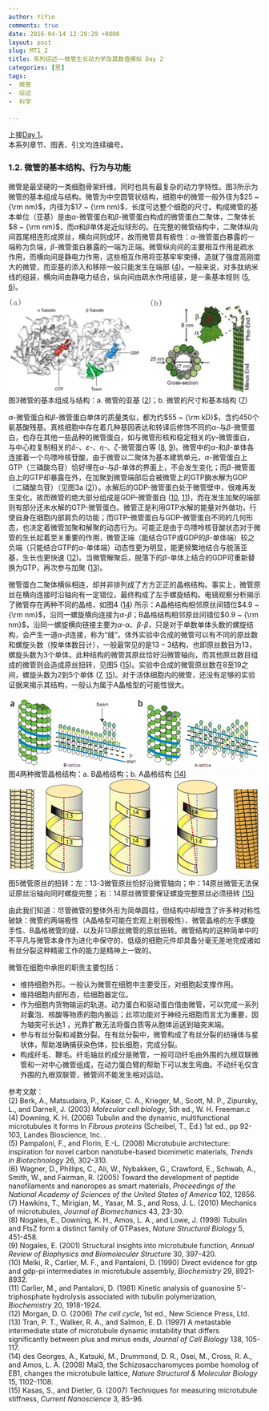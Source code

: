 ```yaml
---
author: YiYin
comments: true
date: 2016-04-14 12:29:29 +0800
layout: post
slug: MT1_2
title: 系列综述——微管生长动力学及其数值模拟 Day 2
categories: [思]
tags:
-  微管
-  综述
-  科学

---
```


上接[Day 1](http://whyhow.github.io/2016/04/13/mt1-1.html)。<br/>
本系列章节、图表、引文均连续编号。

### 1.2. 微管的基本结构、行为与功能

微管是最坚硬的一类细胞骨架纤维，同时也具有最复杂的动力学特性。图3所示为微管的基本组成与结构。微管为中空圆管状结构，细胞中的微管一般外径为$25 ~ {\rm nm}$，内径为$17 ~ {\rm nm}$，长度可达整个细胞的尺寸。构成微管的基本单位（亚基）是由$\alpha$-微管蛋白和$\beta$-微管蛋白构成的微管蛋白二聚体，二聚体长$8 ~ {\rm nm}$，而$\alpha$和$\beta$单体是近似球形的。在完整的微管结构中，二聚体纵向间首尾相连形成原丝，横向间则成环，故而微管具有极性：$\alpha$-微管蛋白暴露的一端称为负端，$\beta$-微管蛋白暴露的一端为正端。微管纵向间的主要相互作用是疏水作用，而横向间是静电力作用，这些相互作用将亚基牢牢束缚，造就了强度高刚度大的微管，而亚基的添入和移除一般只能发生在端部 (<a href="#r4">4</a>)。一般来说，对多肽纳米线的组装，横向间由静电力结合，纵向间由疏水作用组装，是一条基本规则 (<a href="#r5">5</a>, <a href="#r6">6</a>)。

<div class="figure"><img src="/public/images/microtubule/image017.png" align="middle"><div class="caption"><span class="fignum">图3</span>微管的基本组成与结构：a. 微管的亚基 (<a href="#r2">2</a>)；b. 微管的尺寸和基本结构 (<a href="#r7">7</a>)</div></div>

$\alpha$-微管蛋白和$\beta$-微管蛋白单体的质量类似，都为约$55 ~ {\rm kD}$，含约$450$个氨基酸残基。真核细胞中存在着几种基因表达和转译后修饰不同的$\alpha$-与$\beta$-微管蛋白，也存在其他一些品种的微管蛋白，如与微管形核和稳定相关的$\gamma$-微管蛋白，与中心粒复制相关的$\delta$-、$\varepsilon$-、$\eta$-、$\zeta$-微管蛋白等 (<a href="#r8">8</a>, <a href="#r9">9</a>)。微管中的$\alpha$-和$\beta$-单体各连接着一个鸟嘌呤核苷酸，由于微管以二聚体为基本建筑单元，$\alpha$-微管蛋白上GTP（三磷酸鸟苷）恰好埋在$\alpha$-与$\beta$-单体的界面上，不会发生变化；而$\beta$-微管蛋白上的GTP却暴露在外，在加聚到微管端部后会被微管上的GTP酶水解为GDP（二磷酸鸟苷）（见图3a (<a href="#r2">2</a>)）。水解后的GDP-微管蛋白处于微管壁中，很难再发生变化，故而微管的绝大部分组成是GDP-微管蛋白 (<a href="#r10">10</a>, <a href="#r11">11</a>)，而在发生加聚的端部则有部分还未水解的GTP-微管蛋白。微管正是利用GTP水解的能量对外做功，行使自身在细胞内部肩负的功能；而GTP-微管蛋白与GDP-微管蛋白不同的几何形态，也决定着微管加聚和解聚的动态行为。可能正是由于鸟嘌呤核苷酸状态对于微管的生长起着至关重要的作用，微管正端（能结合GTP或GDP的$\beta$-单体端）较之负端（只能结合GTP的$\alpha$-单体端）动态性更为明显，能更频繁地结合与脱落亚基，生长也更快速 (<a href="#r12">12</a>)。当微管解聚后，脱落下的$\beta$-单体上结合的GDP可重新替换为GTP，再次参与加聚 (<a href="#r13">13</a>)。

微管蛋白二聚体横纵相连，却并非排列成了方方正正的晶格结构。事实上，微管原丝在横向连接时沿轴向有一定错位，最终构成了左手螺旋结构。电镜观察分析揭示了微管存在两种不同的晶格，如图4 (<a href="#r14">14</a>) 所示：A晶格结构相邻原丝间错位$4.9 ~ {\rm nm}$，沿同一螺旋横向连接为$\alpha$-$\beta$；B晶格结构相邻原丝间错位$0.9 ~ {\rm nm}$，沿同一螺旋横向链接主要为$\alpha$-$\alpha$、$\beta$-$\beta$，只是对于单数单体头数的螺旋结构，会产生一道$\alpha$-$\beta$连接，称为“缝”。体外实验中合成的微管可以有不同的原丝数和螺旋头数（按单体数目计），一般最常见的是$13-3$结构，也即原丝数目为$13$，螺旋头数为$3$个单体。此种结构的微管其原丝恰好沿微管轴向，而其他原丝数目组成的微管则会造成原丝扭转，见图5 (<a href="#r15">15</a>)。实验中合成的微管原丝数在$8$至$19$之间，螺旋头数为$2$到$5$个单体 (<a href="#r7">7</a>, <a href="#r15">15</a>)。对于活体细胞内的微管，还没有足够的实验证据来揭示其结构，一般认为属于A晶格型的可能性很大。

<div class="figure"><img src="\public\images\microtubule\image038.png" align="middle"><div class="caption"><span class="fignum">图4</span>两种微管晶格结构：a. B晶格结构；b. A晶格结构 <a href="#r14">(14)</a></div></div>

<div class="figure"><img src="\public\images\microtubule\image040.png" align="middle"><div class="caption"><span class="fignum">图5</span>微管原丝的扭转：左：13-3微管原丝恰好沿微管轴向；中：14原丝微管无法保证原丝沿轴向同时螺旋完整；右：14原丝微管要保证螺旋完整原丝必须扭转 <a href="#r15">(15)</a></div></div>

由此我们知道：尽管微管的整体外形为简单圆柱，但结构中却暗含了许多种对称性破缺：微管的两端极性（A晶格型可能在宏观上削弱极性）、微管晶格的左手螺旋手性、B晶格微管的缝、以及非13原丝微管的原丝扭转。微管结构的这种简单中的不平凡与微管本身作为进化中保守的、低级的细胞元件却具备分毫无差地完成诸如有丝分裂这种精密工作的能力是精神上一致的。

微管在细胞中承担的职责主要包括：

- 维持细胞外形。一般认为微管在细胞中主要受压，对细胞起支撑作用。
- 维持细胞内部形态，给细胞器定位。
- 作为细胞内货物输运的轨道。动力蛋白和驱动蛋白借由微管，可以完成一系列对囊泡、核酸等物质的胞内搬运；此项功能对于神经元细胞而言尤为重要，因为轴突可长达1 ，光靠扩散无法将蛋白质等从胞体运送到轴突末端。
- 参与有丝分裂和减数分裂。在有丝分裂中，微管构成了有丝分裂的纺锤体与星状体，帮助准确捕获染色体，拉长细胞，完成分裂。
- 构成纤毛、鞭毛。纤毛轴丝的成分是微管，一般可动纤毛由外围的九根双联微管和一对中心微管组成，在动力蛋白臂的帮助下可以发生弯曲。不动纤毛仅含外围的九根双联管，微管间不能发生相对运动。


参考文献：<br/>
<a name="r2"></a>(2) Berk, A., Matsudaira, P., Kaiser, C. A., Krieger, M., Scott, M. P., Zipursky, L., and Darnell, J. (2003) *Molecular cell biology*, 5th ed., W. H. Freeman.c<br/>
<a name="r4"></a>(4) Downing, K. H. (2008) Tubulin and the dynamic, multifunctional microtubules it forms In *Fibrous proteins* (Scheibel, T., Ed.) 1st ed., pp 92-103, Landes Bioscience, Inc. .<br/>
<a name="r5"></a>(5) Pampaloni, F., and Florin, E.-L. (2008) Microtubule architecture: inspiration for novel carbon nanotube-based biomimetic materials, *Trends in Biotechnology* 26, 302-310.<br/>
<a name="r6"></a>(6) Wagner, D., Phillips, C., Ali, W., Nybakken, G., Crawford, E., Schwab, A., Smith, W., and Fairman, R. (2005) Toward the development of peptide nanofilaments and nanoropes as smart materials, *Proceedings of the National Academy of Sciences of the United States of America* 102, 12656.<br/>
<a name="r7"></a>(7) Hawkins, T., Mirigian, M., Yasar, M. S., and Ross, J. L. (2010) Mechanics of microtubules, *Journal of Biomechanics* 43, 23-30.<br/>
<a name="r8"></a>(8) Nogales, E., Downing, K. H., Amos, L. A., and Lowe, J. (1998) Tubulin and FtsZ form a distinct family of GTPases, *Nature Structural Biology* 5, 451-458.<br/>
<a name="r9"></a>(9) Nogales, E. (2001) Structural insights into microtubule function, *Annual Review of Biophysics and Biomolecular Structure* 30, 397-420.<br/>
<a name="r10"></a>(10) Melki, R., Carlier, M. F., and Pantaloni, D. (1990) Direct evidence for gtp and gdp-pi intermediates in microtubule assembly, *Biochemistry* 29, 8921-8932.<br/>
<a name="r11"></a>(11) Carlier, M., and Pantaloni, D. (1981) Kinetic analysis of guanosine 5'-triphosphate hydrolysis associated with tubulin polymerization, *Biochemistry* 20, 1918-1924.<br/>
<a name="r12"></a>(12) Morgan, D. O. (2006) *The cell cycle*, 1st ed., New Science Press, Ltd.<br/>
<a name="r13"></a>(13) Tran, P. T., Walker, R. A., and Salmon, E. D. (1997) A metastable intermediate state of microtubule dynamic instability that differs significantly between plus and minus ends, *Journal of Cell Biology* 138, 105-117.<br/>
<a name="r14"></a>(14) des Georges, A., Katsuki, M., Drummond, D. R., Osei, M., Cross, R. A., and Amos, L. A. (2008) Mal3, the Schizosaccharomyces pombe homolog of EB1, changes the microtubule lattice, *Nature Structural & Molecular Biology* 15, 1102-1108.<br/>
<a name="r15"></a>(15) Kasas, S., and Dietler, G. (2007) Techniques for measuring microtubule stiffness, *Current Nanoscience* 3, 85-96.<br/>

 

